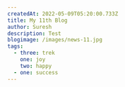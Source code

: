 ```yaml
---
createdAt: 2022-05-09T05:20:00.733Z
title: My 11th Blog
author: Suresh
description: Test
blogimage: /images/news-11.jpg
tags:
  - three: trek
    one: joy
    two: happy
  - one: success
---
```

